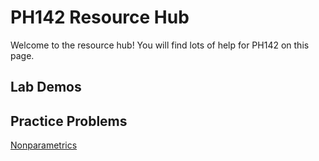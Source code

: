 # PH142 Resource Hub
Welcome to the resource hub! You will find lots of help for PH142 on this page.

## Lab Demos

## Practice Problems
<a href="final/nonparametric.html">Nonparametrics</a>
